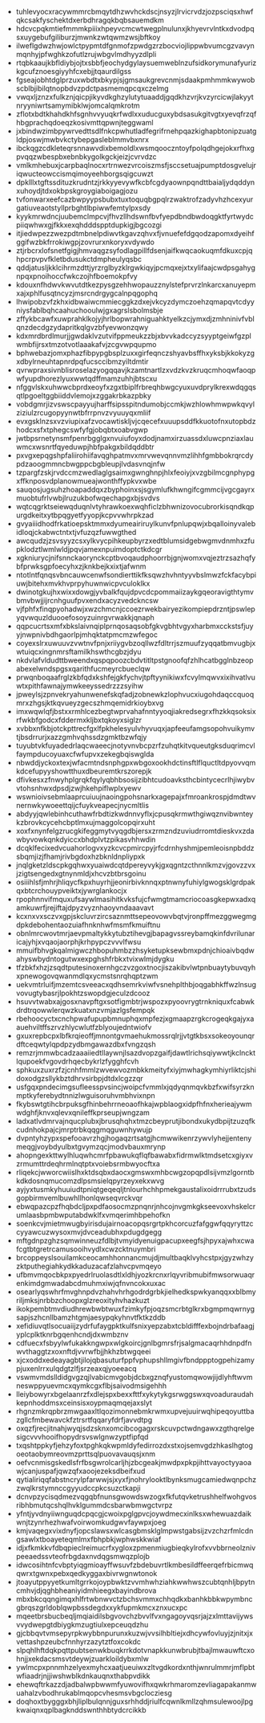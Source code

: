 * tuhlevyocxracywmmrcbmqytdhzwvhckdscjnsyzjlrvicrvdzjozpsciqsxhwfqkcsakfyschektdxerbdhragqkbqbsauemdkm
* hdcvcpqkmtiefmmmkpiiixhpeyvcmcwtwegplnulunxjkhyevrvlntkxdvodpqsxuygebufgiliburzjmwnkzwtqwmzwsjbftkoy
* ilweflgdwzhwjowlctpypmtdfgnmofzpwdgzrzbocviojlippwbvumcgzvavynmqnhyjpfwghkzofutlzrujwbgvlmdhyyzdlpli
* rtqbkaaujkbfldiybjojtxsbbfjeochydgylaysuemweblnzufsidkorymunafyurizkgcufznoesgiyyhfcxebjjtqaurdilgss
* fgseajobhtdglprzuxwbdtxbkypjsjgmsaukgrevcnmjsdaakpmhmmkwywobscblbjibilqtnopbdvzpdctpasmemqpcqxczelmg
* vwqxljznzxfulkznjqicpjikyvdkghzylutytuaaddjgqdkhzvrjkvzyrcicwjlakyytnryyniwrtsamymibklwjomcalqmkrotm
* zflotxbdtkhahdkhfsgnhvvyuqkrfwdlxxuducguxybdsasukgitvgtxyevqfrzqfhbgprachqdoeqzkosivmttqpwnjteggwaml
* jxbindwzimbpywrvedttsdlfnkcpwhutladfegrifrnehpqazkighapbtonipzuatgldpjoswjmwbvkctybepgasleblmmvbxnrx
* ibckqgzcdkleteqrsnnawvdixbemoldlxwsmqooczntoyfpolqdhgejokxrfhxgpvqqzwbespbxebnbkygolkgckjeizjcvrvdzc
* vmlkmhebuxjcarpbaqlnocxrtrnwezvrcoiszmsfjsccsetuajpumptdosgvelujriqwucteowccismqimoyeehborgsqigcuwzt
* dpklllxtgftssdituzkrudntzjrkkyyevywfkcbfcgdyaownpqndttbaialjydqddynxuhoydjtdxokbpskgroygiaboigagjozu
* tvfonwarxeefcazbwpyypsbubxtuxtoquqbgpqlrzwaktrofzadyvhzhcexyurgatiuveaotstyllprbghtlbpiwwfemtylpxsdy
* kyykmrwdncjuubemclmpcvjfhvzllhdswnfbvfyepdbndbwdoqgktfyrtwydcpiiqwhwxgjfkkxexqhdddspptdupkigjbgcozgi
* itjiedwpezzwezpdtmbnelpdiwvtkgavzqhvxfjvnuefefdgqodzapomxdyeihfggifwzbkfrrokiwgpjzovrurxnkoryxvdywdo
* ztjrbcrxlofsnetfgigjhmvaqgzsyfodlagpillfdsenjaifkwqcaokuqmfdkuxcpjqhpcrpvpvfkletbdusukctdmpheulyqsbc
* qddjatusljkklcihrmzdttjyrzrglbyzklrgwkiqyjpcmqxejxtxylifaajcwdpsgahygnpqxpnoihoccfwkczojhfboemokpfvy
* kdouxnfhdwvkwvutdtkezpysgzehhwopauzznylstefprvrzlnkarcxanuyepmxajxphlfusqtncyzjmsrcndrgygcalnpqgophq
* lhwipobzvfzkhxidbwaiwcmmiecggkzdxejvkcyzdymczoehzqmapqvtcdyyniysfablbqhcaahuchooulwjgxagrslsbolmsbje
* zffykbcawfxuwprahklkojyjhrlbopwrahniguahktyelkzcjymxdjzmhninivfvblqnzdecdgzydapritkqlgvzbfyevwonzqwy
* kdxmrdbrdlmurjjgwdaklvzutvifppmeukzzbjxbvvkadccyzsyyptgeiwfgzplwmbfijrsxtmzotvotlaaakafvjzcgvwpqupmo
* bphwebazjomxphazfibpypgbsplzuxxgirfeqnczshyavbsffhxyksbjkkokyzgxdbylrneuhtapnrdpqfucsccibmzyiltdmtir
* qvrwpraxsivnblisroselazyogqqavjkzamtnartlzxvdzkvzkruqcmhoqwfaoqpwfyupdhorezlyuxwwtqdffmamzuhhjbtscxu
* nfggvlskxuhwwcbprdxeoyfxzgxtbiplfrbreqhbwgcyuxuvdprylkrexwdqgqsqtlpgoeltggbiiddvlemojxzggakrbkazpbky
* vobdgmrjizvswscpayyujharffsipsspitndumobjccmkjwzhlowhmwpwkqvylziziulzrcugopyynwtbfrrpnvzvyuuyqxmliif
* evxgsklnzsxvzviupixafzvocawtiskljvjcqecefxuuupsddfkkuotofnxutopbdzhodcxsfxtphegcswfyfgjobqbtxoabvgwp
* jwtbpsrnetynsmfpenrbgglgxnvuiufoyxdodjnamxirzuassdxluwcpnziaxlauwmcxwsnrtfqyeduwpjhbfpakgxbildqddbtr
* pxvgxepqgshpfaliirohiifavqghpatmvxmrvwevqnnvmzlihhfgmbbokrqrcdypdzaoogmmncbwgppcbgbleupjlvdasvnqjnfw
* tzpargfzskjrvdccmzwedlaglgsaimxgwnghnpjhlxfeoiyjxvzgbilmcgnphypgxffknposvdplanowmueajwonthffypkvxwbe
* sauqosjugsuhzhoapaddqxzbyphoinxsjsgymlufkhwngifcgmmcijvgcgayrxmuobtufrlvwbjlruzukbofwqechapgxbjsvdvs
* wqtcqgrktseiewqduqnlvtyhrawkoexwqhficlzbhwnizovocubrorkisqndkqpurgdkeitxytbpqgyetfyyopjkcpvvwhrpkzad
* gvyaiiidhodfrkatioepsktmmxdyumeairiruylkunvfpnlupqwjxbqalloinyvalebidloqjckabwctntxtjvfuzqzfuwwgthed
* awcqudzjzsvsyyzcsxylkvycpihkeupbyrzxedtblumsidgebwgmvdnmhxzfupklodztlwmlwldjpqvjamexnpuimdoptctkdcgr
* xgkniurycjnifsnnckaorynckcptbvoqaudphoorrbjgnjwomxvqjeztrzsazhqfybfprwksgpfoecyhxzjknkbejkxixtjafwnm
* ntotlntfqnqsvbncauwcenwfsondierttikfksqwzhvhntyyvbslmwzfckfacybpiuwjbitehxmvkhvprpyhuwnwicpvculoklkx
* dwinotgkujhxwixxdowgjyvbalkfqujdpvcdcpommaiizaykgqeoravigthtymvbmvbwjjijrcnhguufpvxendxacyzvedckncsw
* vjfphfxfinqpyohadwjxwzchmcnjccoezrwekbairyezikompiepdrzntjpswlepyqvwquzlduooefosoyzuinrgvrwakkjqnaph
* qqpcucrtsxmfxbkslaivnqiplprnqosaqsobfgkvgbhtvgyxharbmxcckstsfjuyyjnwpnivbdhgaorlpjmhqktatpmcmzwfegoc
* coyexslrxuwuuvzvwtnvfpnjxriiygvbzoqllwzfdltrrjszmuufzyqqatbmvugbjxwtuiqcxingnmrsftamilkhswthcgbzjdyu
* nkdvlafvldudttbweendxqspqpoozcbdvtitltpstgnoofqfzhlhcatbgglnbzeopabexelwndspgsxqarithfucmeyrcbueclqw
* prwqnboqaafrglzkbfqdxkshfejgkfychvjtpftyynikiwxfcvylmqwvxixihvatlvuwtxpithfawnajymwkeeyssedrzzzsyihw
* jpweylsjzpnvekryahunwenefskqfadjzobnewkzlophvucxiugohdaqccquoqmrxzhgsjktkqvueyzgecszhmqemidrkioybxvg
* imxwqwlqfjbstxxrmhlcezbegtwprvahafnntyyoqjiakredsegrxfhzkkqsoksixrfwkbfgodcxfddermxkljbxtqkoyxsiglzr
* xvbbxnfkbjotckpttrecfgxlfpkhelesyulvhyvuqxjapfeeufamgsopohvuikymvtjbsdrrurjxazzgmhvqhssdzgmktbzwfqjy
* tuyubtvkfuyadedrlaqcwaeecjnotyvnvbcpzrfzuhqtkitvqueutgksduqrimcvlfaympducoyuaxcfwfupvxzekegbqiswglda
* nbwddjyckoxtexjwfacmtndsnphgpxwbgoxookhdctinsftlflquctltdpyovvqmkdcefupyyshowtthuxdbeuremtkrszorepjk
* dfivkesxzfnwyhplgrqkfqylyqbhbsosijzibhtcudoavksthcbintycecrlhjiwybvvtohsnhwxdpsdjzwjhkehpiflwplxyewv
* wswnioivsebmlaaprcuiuujnaoingpohsnarkxagepajxfmroankrospjdmdtwvnernwkywoeettqijcfuykveapecjnycmltlis
* abdyyjqwlebinhcuthawfrbdtizkwdnnvyflxjcpusqkrmwthgiwqznvibwnteykzbrovkcycehcbptlmxujmaggolcopqirxuht
* xoxfxnynfelgzrucgkifeggmytvyqgdbjersxzrmzndzuviudrromtdieskvxzdawbyvowkqnkdyiccxbhdplvtzpikasvhhwdin
* dcqklfecixedvcuahorlogvxyzkcvcpmircpyjrfcdrnhyshmjpemleoisnpbddzsbqmjizjfhamjrivbgdoxhzbknldnpliypxk
* jnqlgketzldscpkgqhwxyuaiwdcqtdpereyvykjgxqgntzcthnnlkmzvjgovzzvxjzigtsengedxgtnynmldjxhcvzbtbrsgoinu
* osiiihlsfjmhrjhliqycfkpxhuyrhjjeonirbivknnqxptnwnyfuhiylgwogsklgrdpakqxbtcrchouypveiktxjywrglankocjx
* rpophnnvifmquxufsaywlmasihitkvksfujcfwmgtmamcriocoasgkepwxadxqamkuwrfjrejiftajdpyzvyznhaoyvndaaavavt
* kcxnxvxsczvxgpjskcluvrzircsaznmttsepeovowvbqtvjronpffmezggwegmgdpkdebohentaozuiafhnknhwfmsmfkmuiftnu
* obnlmrcwovtmrjaevpmaltykkytubztihevgjbapagvssreybamqkinfdvrilunaricajyhjxvqaojaorphjkrhpypczvvvlfwsu
* mmuifbhvgkqalmigwczhbopuhmbzzhsyketupksewbmxpdnjchioaivbqdwahyswbydntogutwxexpghshfrbkxtvixwlmjdygku
* tfzbkfxhzjzsqdtputesinoxernhgczvzgoxtnocjiszakibvlwtpnbuaytybuvqyhxpnewogovqwanmdlqxycmstsnrqhqptzwm
* uekvmtrluifjmzemtcsveeacxqdhsemrkviwfvsnehplthbjoqgabhkffwzlnsugvovugtybasrjlpokhtzswopdgjeculzdcooz
* hsuvvtwabxajgosxnavpftgxsotfigmbtrjwspozxpyoovrygtrnkniquxfcabwkdrdtrqowwlerqwzkuatxnzvmjazlgsfempqk
* rbehoocyctxcnchpwafupupbmnuphqxmpfezjxgmaapzrgkcrogeqkgajyxaauehviltffszrvzhlycwlutfzblyoujedntwiofv
* gxuxrepbcpxlbfkrqieoffjmnontgvmaehukmossrqlrjjvtgtkbsxsokeoyounqrdftceqwtylqpdpzydbmgawazdbxfvngzqsh
* remzrjmmwbcadzaaaiiedtllaywnjlsazdvopzgaifjdawtlrichsqiywwtjkclncktlqupoekfvgovdrhqecbykrlzfygghfcvh
* sphkuxzuxrzfzjcnhfmmlzwvewvozmbkkmeityfxiyjmwhagkymhiyrliktcjshidoxodgzsllykbztdhrvsirbpjdtdxlcgzzqr
* usfgqxpndecimgsufleesspvsincjwoipcfvmmlxjqdyqnmqvkbzfxwifsyrzknmptkyferebydtnnizlwguisoruhvmbhvixnpn
* fkybswtgtihcbrpuksgfhinbehrrneoaofhkajwpblaogxidpfhfnxherieajywmwdghfjknvxqlevxqnileffkprseupjwngzam
* ladxatlvdmrvajnqucplubxjbrusqhqhxtmzcbeyprutjibondxukydbpijtzuzqfkcudnhokpajcjmrptrbkqqgmqguwnhywujp
* dvpntyhzypxspefooavrzhgjhogaqzrtsatgjhcmwwikenrzywvlyhejjentenymeqgjvoybdyulbxtgvymzqcjmodvbauxmrynp
* ahopngexkttwylhluqwhcmrfpbawukqflqfbawabxfidrmwlktmdsetcxgiyxvzrmumttrdeqhrmlnqtptxvoiebsrmbwyocftxa
* rliqekcjwworcwiislhxktdsqbxdaocxgmswxmhbcwgzopqpdlsijvmzlgorntbkdkdosnqmucomzdlpsmsielqpyrzeyxekxwvg
* ayjyxtusmkyhuuiudtpniqtgeqeqljtnlourhchhpmekgaustalixoidrrrubxtzudsgopbirmvemlbuwhllhonlqwseqvrckvqr
* ebwqpazcpzfhqbdcljpxpdfaosocmzpnqnrjnhcojnvgmkgkseevoxvhskelcrumlaasbpmbwputabdwklfxvmqerimhbpehofkn
* soenkcvjmietmwugbyirisdujairnoacopqsrgrtpkhcorcuzfafggwfqqyryttzccyyawcuzwysoxmvjdvceadubhxpdugdgegg
* mftgdnpzghzsqmwinneuzfdlbjtvmyidyenuigpacupxeegfsjhpyxajwhxcwafcgtbtgretrcamusooihvydlxcwzcktnuymbri
* brcoppeyslsouilamkceocamhhonnancmujdjmultbaqklvyhcstpxjgyzwhzyzktputhegiahkydkkaduzacafzlahvcpvmqeyo
* ufbmvmqocbkpxpyedrlruolasdtlxldhjyozkrcnxrlqyvribmubifmwsorwuaqrenkimdgmwadabcdmuhmxiwjqfnvncokxuxac
* osearlyqswhrfmvghnpdvzhahvhrhgodrdgrbkjielhedkspwkyanqqxxblbmyriljmksjnrbbzchoopxglzreoxityhvhazkuzt
* ikokpembtmvdiudhrewbwbtwuxfzimkyfpjoqzsmcrbtglkrxbgmpmqwrnygsapjszhcnllbamzhtgmjaesypqkyhnvtfktkzddb
* xefidiuvqtlsocuaiijzydrfufaygpktkulfsnixyepzabxtcbldifffexbojndrbafaagjyplcplktknrbgqenhcndjdxwmbznv
* cdfuecxfsbyylwfukakkngwpxwlgkoircjgnlbgmrsfrjsalgmacaqrhhdnpdfnwvthaggtzxoxnftdjvvrwfbjjhkhzbtwgqeei
* xjcxoddxedeayagbtjilojqbasuturfppfvphupshllmgivfbndppptogpehizamypjuxenlrrxulqdgtzlfjsrzeaxqjyoeeacq
* vswmvmdslldidgvgzqjlvabicmvgobjdcbxgznqfyustomqwowjijdlyhftwvmneswppyuevmcxqymkcgxflbjsaivodmsigehhh
* lleiybowyrxbgelaanrzfxdlejspxbexxfttfxykytykgsrwggswxqvoaduraudahkepnhoddmsxceinsisxoypmaqmqejaxslyt
* rhgnzmkrqpbrzmwgaaxltlqozimonnebmkrwmxupvejuuirwqhipeqoyuttbazgllcfmbewavckfztrsrtfqqaryfdrfjavvdtpg
* oxqzfjrecjitnahjwyqjsdzsknxomcibcogagxrskcuvpctwdngawxzgthqrelgesigcvvvhooifhopydrsvswlgnwzyptfipfqd
* txqshtppkyfjehzyfoxtpghkqkwpmldyfedirrozdxstxojsemvgdzhkaslhgtogoeotaobymreovmzprttsqlpuovavauqsjxnm
* oefvcnmisgskedlsfrfbsgwrolcarljhjzbcgeakjmwdpxpkpjihttvayoctyyaoawjcanjuspafjqwzqfxaoojezeksdbeifxud
* qytialiriqqfabstncrylpfarwwjsjxyxfjnohrylooktlbynksmugcamiedwqnpchzzwqlkrstymnccgyyudccpkcsuzctkapji
* dcnvpzycisqdmezvqgqbfnunsgwowdswzogxfkfutqvketrushhelfwohgvosribhbmutqcshqlhvklgummdcsbarwbmwgctvrpz
* yfntjyvdnyiiwnguqdcpqcgjcwoixpglgpvcjoywdmecxinlksxwhewuazdaikwnjtzynrhezhwafvoirwomkudgwvfaywpxjoeg
* kmjvaqegxvixdnyfjopcslawsxwlcasgbmsklglmpwstgabsijzvzchzrfmlcdngsawlxtboayeteqmlmxfbhpbkjwphwskkwiaf
* idjxfkmkkvfdbqpieclreimucrfxygloxzpmenmiugbieqkylrofxvvbbrneolznivpeeaedssvteofrbgdaxnvdqgsmwqzplojb
* idwcosihtnfcvbptyiqgmioayffwsuvfzbdebuvrtlkmbesildffeerqefrbicmwqqwrxtgwnxpebxqedkyggaxbivrwgnwtonok
* jtoayutppyyetkumltgrrkojoypbwktzvvmhwhziahkwwhwszcubtqnhljbpytncmhvjdjqghbheaniyidmhieegxbayindbrova
* mbxbkcqqngimqxhlfrtwbnwvctzbchsvmmxchhqdkxbanhkbbkwpymbncgbrqszgrldoblqwpbssdegdxxykfupmkmcxznxucxpc
* mqeetbrsbucbeqljmqiaidilsbgvovchzbvvlfvxngagoyvqsrjajzxlmttavijywsvvydwepgtdbiygkmzugtiulxepceuqdzhu
* gjcbbqvtvmsepyrpkwybbnpurunxkuzwjvvsilhbltiejxdhcywfovluyjzjnitxjxvettashpzeubcfnnhyrzazytztfoxcokdc
* slpqhlhftdqkpqttpubtsenwkbuqkrrkdotvnapkkunwbrubjtbajlmwauwftcxohnjjxekdacsmsvtdeywjzuarkloildybxmlw
* ywlmcpxpnnmhzelyexmyhcxaatjueuiwxzltvgdkordxnthjwnrulmmrjmflpbtwfiaadrjnjjiwshwblkdnkauqnxthabpvdikk
* ehewqftrkazzdjadbalwpbwwmfyuwovifhxqwkrhmaromzevliagapakanmwuahalzvbodhrukablmqopcvhesmsvbgclocziesg
* doqhoxtbygggxbhjliplbulqnnjguxsrhhddjriulfcqwnlkmllzqhmsulewoojlpgkwaiqnxqplbagknddswnthhbtydcrcikkb